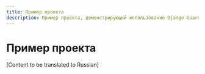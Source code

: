 ```yaml
---
title: Пример проекта
description: Пример проекта, демонстрирующий использование Django Guardian
---
```


# Пример проекта

[Content to be translated to Russian]

<!-- This page content will be translated from the main English userguide/examples.md -->
